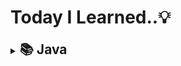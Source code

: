 # Today I Learned..💡

<details>
<summary><H2 style="display:inline">📚 Java</H2></summary>

- [JVM](./Java/JVM.md)
- [변수와 타입](./Java/VariableAndType.md)
- [연산자](./Java/Operator.md)
  </details>
